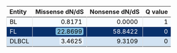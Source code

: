<table class="table" style="margin-left: 0; margin-right: auto;">
 <thead>
  <tr>
   <th style="text-align:left;"> Entity </th>
   <th style="text-align:right;"> Missense dN/dS </th>
   <th style="text-align:right;"> Nonsense dN/dS </th>
   <th style="text-align:right;"> Q value </th>
  </tr>
 </thead>
<tbody>
  <tr>
   <td style="text-align:left;color: rgba(0, 0, 0, 255) !important;background-color: rgba(247, 251, 255, 255) !important;border-left:1px solid #DDDDDD;white-space: nowrap;"> BL </td>
   <td style="text-align:right;color: rgba(0, 0, 0, 255) !important;background-color: rgba(247, 251, 255, 255) !important;border-left:1px solid #DDDDDD;white-space: nowrap;"> <span style="     color: rgba(0, 0, 0, 255) !important;border-radius: 4px; padding-right: 4px; padding-left: 4px; background-color: rgba(243, 249, 253, 255) !important;">0.8171</span> </td>
   <td style="text-align:right;color: rgba(0, 0, 0, 255) !important;background-color: rgba(247, 251, 255, 255) !important;border-left:1px solid #DDDDDD;white-space: nowrap;"> <span style="     color: rgba(0, 0, 0, 255) !important;border-radius: 4px; padding-right: 4px; padding-left: 4px; background-color: rgba(247, 251, 255, 255) !important;">0.0000</span> </td>
   <td style="text-align:right;color: rgba(0, 0, 0, 255) !important;background-color: rgba(247, 251, 255, 255) !important;border-left:1px solid #DDDDDD;white-space: nowrap;"> 1 </td>
  </tr>
  <tr>
   <td style="text-align:left;color: rgba(255, 255, 255, 255) !important;background-color: rgba(8, 48, 107, 255) !important;border-left:1px solid #DDDDDD;white-space: nowrap;"> FL </td>
   <td style="text-align:right;color: rgba(255, 255, 255, 255) !important;background-color: rgba(8, 48, 107, 255) !important;border-left:1px solid #DDDDDD;white-space: nowrap;"> <span style="     color: rgba(0, 0, 0, 255) !important;border-radius: 4px; padding-right: 4px; padding-left: 4px; background-color: rgba(124, 183, 217, 255) !important;">22.8699</span> </td>
   <td style="text-align:right;color: rgba(255, 255, 255, 255) !important;background-color: rgba(8, 48, 107, 255) !important;border-left:1px solid #DDDDDD;white-space: nowrap;"> <span style="     color: rgba(255, 255, 255, 255) !important;border-radius: 4px; padding-right: 4px; padding-left: 4px; background-color: rgba(8, 48, 107, 255) !important;">58.8422</span> </td>
   <td style="text-align:right;color: rgba(255, 255, 255, 255) !important;background-color: rgba(8, 48, 107, 255) !important;border-left:1px solid #DDDDDD;white-space: nowrap;"> 0 </td>
  </tr>
  <tr>
   <td style="text-align:left;color: rgba(0, 0, 0, 255) !important;background-color: rgba(209, 226, 242, 255) !important;border-left:1px solid #DDDDDD;white-space: nowrap;"> DLBCL </td>
   <td style="text-align:right;color: rgba(0, 0, 0, 255) !important;background-color: rgba(209, 226, 242, 255) !important;border-left:1px solid #DDDDDD;white-space: nowrap;"> <span style="     color: rgba(0, 0, 0, 255) !important;border-radius: 4px; padding-right: 4px; padding-left: 4px; background-color: rgba(232, 241, 250, 255) !important;">3.4625</span> </td>
   <td style="text-align:right;color: rgba(0, 0, 0, 255) !important;background-color: rgba(209, 226, 242, 255) !important;border-left:1px solid #DDDDDD;white-space: nowrap;"> <span style="     color: rgba(0, 0, 0, 255) !important;border-radius: 4px; padding-right: 4px; padding-left: 4px; background-color: rgba(209, 226, 242, 255) !important;">9.3109</span> </td>
   <td style="text-align:right;color: rgba(0, 0, 0, 255) !important;background-color: rgba(209, 226, 242, 255) !important;border-left:1px solid #DDDDDD;white-space: nowrap;"> 0 </td>
  </tr>
</tbody>
</table>